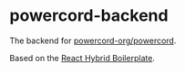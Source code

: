 # powercord-backend
The backend for [powercord-org/powercord](https://github.com/powercord-org/powercord).

Based on the [React Hybrid Boilerplate](https://github.com/Bowser65/react-hybrid-boilerplate).

